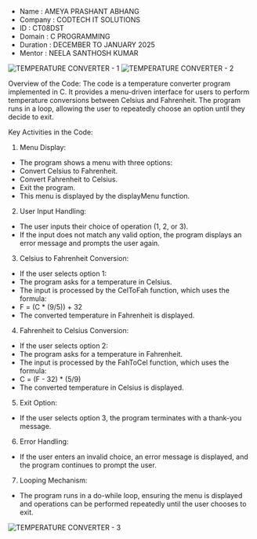 - Name : AMEYA PRASHANT ABHANG
- Company : CODTECH IT SOLUTIONS
- ID : CT08DST
- Domain :  C PROGRAMMING
- Duration :  DECEMBER TO JANUARY 2025
- Mentor : NEELA SANTHOSH KUMAR

![TEMPERATURE CONVERTER - 1](https://github.com/user-attachments/assets/129c3e20-e4c2-42fd-9b40-354f41790b4e)
![TEMPERATURE CONVERTER - 2](https://github.com/user-attachments/assets/9e7a4e06-9b7d-47a4-8a5f-21f8a0f16ffd)

Overview of the Code:
The code is a temperature converter program implemented in C. It provides a menu-driven interface for users to perform temperature conversions between Celsius and Fahrenheit. The program runs in a loop, allowing the user to repeatedly choose an option until they decide to exit.

Key Activities in the Code:
1. Menu Display:
  - The program shows a menu with three options:
  - Convert Celsius to Fahrenheit.
  - Convert Fahrenheit to Celsius.
  - Exit the program.
  - This menu is displayed by the displayMenu function.

2. User Input Handling:
  - The user inputs their choice of operation (1, 2, or 3).
  - If the input does not match any valid option, the program displays an error message and prompts the user again.

3. Celsius to Fahrenheit Conversion:
  - If the user selects option 1:
  - The program asks for a temperature in Celsius.
  - The input is processed by the CelToFah function, which uses the formula:
  - F = (C * (9/5)) + 32
  - The converted temperature in Fahrenheit is displayed.

4. Fahrenheit to Celsius Conversion:
  - If the user selects option 2:
  - The program asks for a temperature in Fahrenheit.
  - The input is processed by the FahToCel function, which uses the formula:
  - C = (F - 32) * (5/9)
  - The converted temperature in Celsius is displayed.

5. Exit Option:
  - If the user selects option 3, the program terminates with a thank-you message.

6. Error Handling:
  - If the user enters an invalid choice, an error message is displayed, and the program continues to prompt the user.

7. Looping Mechanism:
  - The program runs in a do-while loop, ensuring the menu is displayed and operations can be performed repeatedly until the user chooses to exit.

![TEMPERATURE CONVERTER - 3](https://github.com/user-attachments/assets/4d845209-0d3e-4f34-b3da-c9c75daf5c8d)
